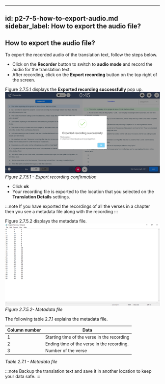 ---
id: p2-7-5-how-to-export-audio.md
sidebar_label: How to export the audio file?
------
## How to export the audio file?
To export the recorded audio of the translation text, follow the steps below.

* Click on the **Recorder** button to switch to **audio mode** and record the audio for the translation text.
* After recording, click on the **Export recording** button on the top right of the screen.

Figure 2.7.5.1 displays the **Exported recording successfully** pop up.
![alt text](../../../static\AutographaLiveImages\Audio-mode\export-recording-confirmation-fig-2.7.5.1.jpg 'Export recording confirmation')
_Figure 2.7.5.1 - Export recording confirmation_

* Click **ok**
* Your recording file is exported to the location that you selected on the **Translation Details** settings. 

:::note
If you have exported the recordings of all the verses in a chapter then you see a metadata file along with the recording 
:::

Figure 2.7.5.2 displays the metadata file.
![alt text](../../../static\AutographaLiveImages\Audio-mode\metadata-file-fig-2.7.5.2.jpg 'Metadata file')
_Figure 2.7.5.2- Metadata file_

The following table 2.7.1 explains the metadata file.


|Column number | Data                      |
|--------------|---------------------------|
|1             | Starting time of the verse in the recording   |
|2             | Ending time of the verse in the recording.  |
|3             |Number of the verse    |
_Table 2.7.1 - Metadata file_


:::note
Backup the translation text and save it in another location to keep your data safe.
:::





